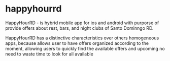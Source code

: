 # happyhourrd

HappyHourRD - is hybrid mobile app for ios and android with purporse of provide offers about rest, bars, and night clubs of Santo Dominngo RD.

HappyHourRD has a distinctive characteristics over others homogeneous apps, because allows user to have offers organized according to the moment, allowing users to quickly find the available offers and upcoming no need to waste time to look for all available
